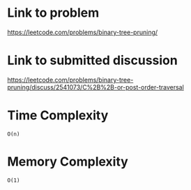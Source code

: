 # Link to problem
https://leetcode.com/problems/binary-tree-pruning/

# Link to submitted discussion
https://leetcode.com/problems/binary-tree-pruning/discuss/2541073/C%2B%2B-or-post-order-traversal

# Time Complexity
`O(n)`

# Memory Complexity
`O(1)`

